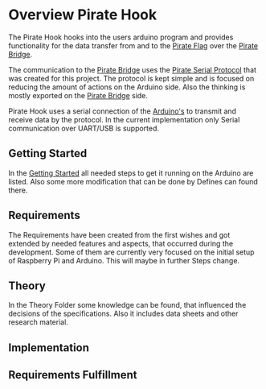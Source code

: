 # Overview Pirate Hook

The Pirate Hook hooks into the users arduino program and provides functionality for the data transfer from and to the [Pirate Flag](../Pirate-Flag/00-flag.md) over the [Pirate Bridge](../Pirate-Bridge/00-bridge.md).

The communication to the [Pirate Bridge](../Pirate-Bridge/00-bridge.md) uses the [Pirate Serial Protocol](pirate-serial-protocol.md) that was created for this project. The protocol is kept simple and is focused on reducing the amount of actions on the Arduino side. Also the thinking is mostly exported on the [Pirate Bridge](../Pirate-Bridge/00-bridge.md) side.

Pirate Hook uses a serial connection of the [Arduino's](Theory/arduino.md) to transmit and receive data by the protocol. In the current implementation only Serial communication over UART/USB is supported.


## Getting Started

In the [Getting Started](10-hook-getting-started.md) all needed steps to get it running on the Arduino are listed. Also some more modification that can be done by Defines can found there. 


## Requirements

The Requirements have been created from the first wishes and got extended by needed features and aspects, that occurred during the development. Some of them are currently very focused on the initial setup of Raspberry Pi and Arduino. This will maybe in further Steps change.

## Theory

In the Theory Folder some knowledge can be found, that influenced the decisions of the specifications. Also it includes data sheets and other research material.

## Implementation

## Requirements Fulfillment






